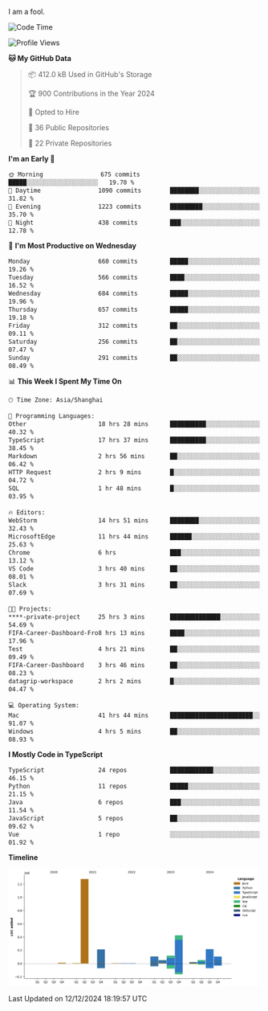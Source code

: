 I am a fool.

<!--START_SECTION:waka-->
![Code Time](http://img.shields.io/badge/Code%20Time-2%2C250%20hrs%2035%20mins-blue)

![Profile Views](http://img.shields.io/badge/Profile%20Views-4-blue)

**🐱 My GitHub Data** 

> 📦 412.0 kB Used in GitHub's Storage 
 > 
> 🏆 900 Contributions in the Year 2024
 > 
> 💼 Opted to Hire
 > 
> 📜 36 Public Repositories 
 > 
> 🔑 22 Private Repositories 
 > 
**I'm an Early 🐤** 

```text
🌞 Morning                675 commits         █████░░░░░░░░░░░░░░░░░░░░   19.70 % 
🌆 Daytime                1090 commits        ████████░░░░░░░░░░░░░░░░░   31.82 % 
🌃 Evening                1223 commits        █████████░░░░░░░░░░░░░░░░   35.70 % 
🌙 Night                  438 commits         ███░░░░░░░░░░░░░░░░░░░░░░   12.78 % 
```
📅 **I'm Most Productive on Wednesday** 

```text
Monday                   660 commits         █████░░░░░░░░░░░░░░░░░░░░   19.26 % 
Tuesday                  566 commits         ████░░░░░░░░░░░░░░░░░░░░░   16.52 % 
Wednesday                684 commits         █████░░░░░░░░░░░░░░░░░░░░   19.96 % 
Thursday                 657 commits         █████░░░░░░░░░░░░░░░░░░░░   19.18 % 
Friday                   312 commits         ██░░░░░░░░░░░░░░░░░░░░░░░   09.11 % 
Saturday                 256 commits         ██░░░░░░░░░░░░░░░░░░░░░░░   07.47 % 
Sunday                   291 commits         ██░░░░░░░░░░░░░░░░░░░░░░░   08.49 % 
```


📊 **This Week I Spent My Time On** 

```text
🕑︎ Time Zone: Asia/Shanghai

💬 Programming Languages: 
Other                    18 hrs 28 mins      ██████████░░░░░░░░░░░░░░░   40.32 % 
TypeScript               17 hrs 37 mins      ██████████░░░░░░░░░░░░░░░   38.45 % 
Markdown                 2 hrs 56 mins       ██░░░░░░░░░░░░░░░░░░░░░░░   06.42 % 
HTTP Request             2 hrs 9 mins        █░░░░░░░░░░░░░░░░░░░░░░░░   04.72 % 
SQL                      1 hr 48 mins        █░░░░░░░░░░░░░░░░░░░░░░░░   03.95 % 

🔥 Editors: 
WebStorm                 14 hrs 51 mins      ████████░░░░░░░░░░░░░░░░░   32.43 % 
MicrosoftEdge            11 hrs 44 mins      ██████░░░░░░░░░░░░░░░░░░░   25.63 % 
Chrome                   6 hrs               ███░░░░░░░░░░░░░░░░░░░░░░   13.12 % 
VS Code                  3 hrs 40 mins       ██░░░░░░░░░░░░░░░░░░░░░░░   08.01 % 
Slack                    3 hrs 31 mins       ██░░░░░░░░░░░░░░░░░░░░░░░   07.69 % 

🐱‍💻 Projects: 
****-private-project     25 hrs 3 mins       ██████████████░░░░░░░░░░░   54.69 % 
FIFA-Career-Dashboard-Fro8 hrs 13 mins       ████░░░░░░░░░░░░░░░░░░░░░   17.96 % 
Test                     4 hrs 21 mins       ██░░░░░░░░░░░░░░░░░░░░░░░   09.49 % 
FIFA-Career-Dashboard    3 hrs 46 mins       ██░░░░░░░░░░░░░░░░░░░░░░░   08.23 % 
datagrip-workspace       2 hrs 2 mins        █░░░░░░░░░░░░░░░░░░░░░░░░   04.47 % 

💻 Operating System: 
Mac                      41 hrs 44 mins      ███████████████████████░░   91.07 % 
Windows                  4 hrs 5 mins        ██░░░░░░░░░░░░░░░░░░░░░░░   08.93 % 
```

**I Mostly Code in TypeScript** 

```text
TypeScript               24 repos            ████████████░░░░░░░░░░░░░   46.15 % 
Python                   11 repos            █████░░░░░░░░░░░░░░░░░░░░   21.15 % 
Java                     6 repos             ███░░░░░░░░░░░░░░░░░░░░░░   11.54 % 
JavaScript               5 repos             ██░░░░░░░░░░░░░░░░░░░░░░░   09.62 % 
Vue                      1 repo              ░░░░░░░░░░░░░░░░░░░░░░░░░   01.92 % 
```



**Timeline**

![Lines of Code chart](https://raw.githubusercontent.com/VeejaLiu/VeejaLiu/master/assets/bar_graph.png)


 Last Updated on 12/12/2024 18:19:57 UTC
<!--END_SECTION:waka-->
